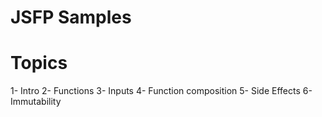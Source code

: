 # JSFP Samples

# Topics
1- Intro
2- Functions
3- Inputs
4- Function composition
5- Side Effects
6- Immutability
